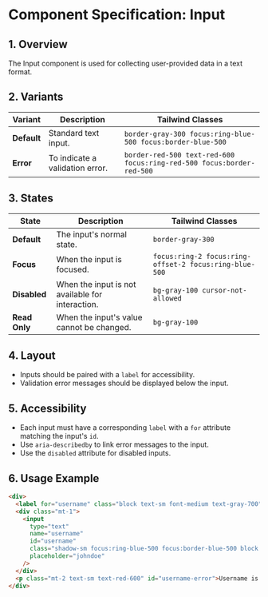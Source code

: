 # Component Specification: Input

## 1. Overview

The Input component is used for collecting user-provided data in a text format.

## 2. Variants

| Variant | Description | Tailwind Classes |
|---|---|---|
| **Default** | Standard text input. | `border-gray-300 focus:ring-blue-500 focus:border-blue-500` |
| **Error** | To indicate a validation error. | `border-red-500 text-red-600 focus:ring-red-500 focus:border-red-500` |

## 3. States

| State | Description | Tailwind Classes |
|---|---|---|
| **Default** | The input's normal state. | `border-gray-300` |
| **Focus** | When the input is focused. | `focus:ring-2 focus:ring-offset-2 focus:ring-blue-500` |
| **Disabled** | When the input is not available for interaction. | `bg-gray-100 cursor-not-allowed` |
| **Read Only** | When the input's value cannot be changed. | `bg-gray-100` |

## 4. Layout

- Inputs should be paired with a `label` for accessibility.
- Validation error messages should be displayed below the input.

## 5. Accessibility

- Each input must have a corresponding `label` with a `for` attribute matching the input's `id`.
- Use `aria-describedby` to link error messages to the input.
- Use the `disabled` attribute for disabled inputs.

## 6. Usage Example

```html
<div>
  <label for="username" class="block text-sm font-medium text-gray-700">Username</label>
  <div class="mt-1">
    <input
      type="text"
      name="username"
      id="username"
      class="shadow-sm focus:ring-blue-500 focus:border-blue-500 block w-full sm:text-sm border-gray-300 rounded-md"
      placeholder="johndoe"
    />
  </div>
  <p class="mt-2 text-sm text-red-600" id="username-error">Username is required.</p>
</div>
